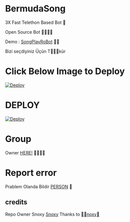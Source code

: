 # BermudaSong
3X Fast Telethon Based Bot 

Open Source Bot 

Demo : [SongPlayRoBot](https://t.me/snoxy) 

Bizi seçdiyiniz Üçün Tkür

# Click Below Image to Deploy
[![Deploy](https://telegra.ph/file/cb7b0aead06c96955323e.jpg)](https://heroku.com/deploy?template=https://github.com/turanehmedov/frenzysnoxy.git)
# DEPLOY
[![Deploy](https://www.herokucdn.com/deploy/button.svg)](https://heroku.com/deploy?template=https://github.com/turanehmedov/frenzysnoxy.git)

# Group
Owner [HERE!](https://t.me/snoxy) 

# Report error
Prablem Olanda Bildir [PERSON](https://t.me/snoxy) 
## credits
Repo Owner Snoxy [Snoxy](https:t.me/snoxy)
Thanks to [noxy](https:t.me/snoxy)
